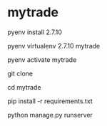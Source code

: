 # mytrade


pyenv install 2.7.10

pyenv virtualenv 2.7.10 mytrade

pyenv activate mytrade

git clone 

cd mytrade

pip install -r requirements.txt

python manage.py runserver

